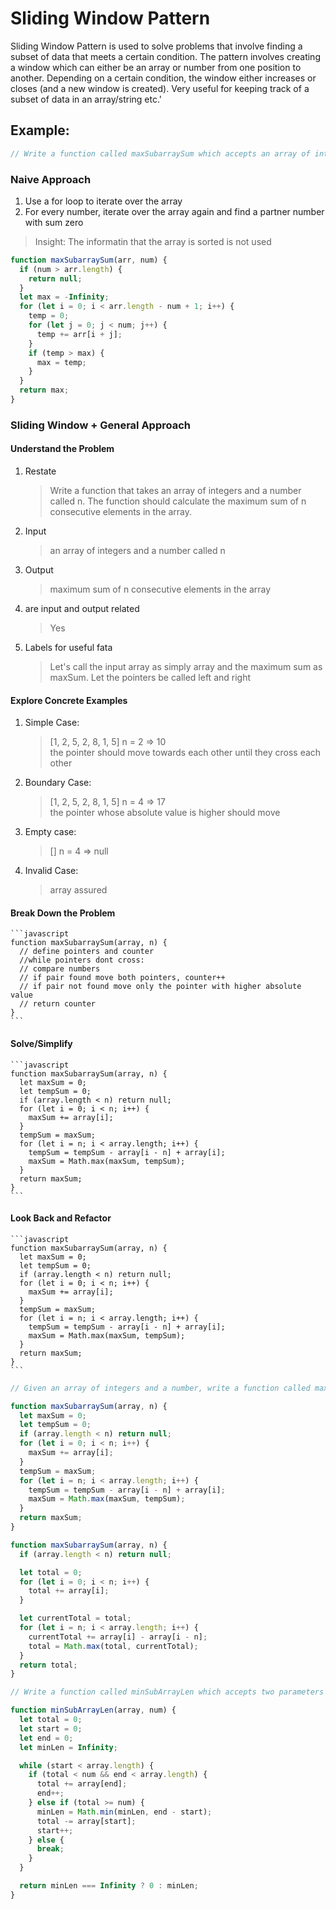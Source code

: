# Sliding Window Pattern

Sliding Window Pattern is used to solve problems that involve finding a subset of data that meets a certain condition. The pattern involves creating a window which can either be an array or number from one position to another. Depending on a certain condition, the window either increases or closes (and a new window is created). Very useful for keeping track of a subset of data in an array/string etc.'

## Example:

```javascript
// Write a function called maxSubarraySum which accepts an array of integers and a number called n. The function should calculate the maximum sum of n consecutive elements in the array.
```

### Naive Approach

1. Use a for loop to iterate over the array
2. For every number, iterate over the array again and find a partner number with sum zero

> Insight: The informatin that the array is sorted is not used

```javascript
function maxSubarraySum(arr, num) {
  if (num > arr.length) {
    return null;
  }
  let max = -Infinity;
  for (let i = 0; i < arr.length - num + 1; i++) {
    temp = 0;
    for (let j = 0; j < num; j++) {
      temp += arr[i + j];
    }
    if (temp > max) {
      max = temp;
    }
  }
  return max;
}
```

### Sliding Window + General Approach

#### Understand the Problem

1. Restate
   > Write a function that takes an array of integers and a number called n. The function should calculate the maximum sum of n consecutive elements in the array.
2. Input
   > an array of integers and a number called n
3. Output

   > maximum sum of n consecutive elements in the array

4. are input and output related
   > Yes
5. Labels for useful fata
   > Let's call the input array as simply array and the maximum sum as maxSum. Let the pointers be called left and right

#### Explore Concrete Examples

1. Simple Case:
   > [1, 2, 5, 2, 8, 1, 5] n = 2 => 10<br>
   > the pointer should move towards each other until they cross each other
2. Boundary Case:
   > [1, 2, 5, 2, 8, 1, 5] n = 4 => 17<br>
   > the pointer whose absolute value is higher should move
3. Empty case:
   > [] n = 4 => null
4. Invalid Case:
   > array assured

#### Break Down the Problem

    ```javascript
    function maxSubarraySum(array, n) {
      // define pointers and counter
      //while pointers dont cross:
      // compare numbers
      // if pair found move both pointers, counter++
      // if pair not found move only the pointer with higher absolute value
      // return counter
    }
    ```

#### Solve/Simplify

    ```javascript
    function maxSubarraySum(array, n) {
      let maxSum = 0;
      let tempSum = 0;
      if (array.length < n) return null;
      for (let i = 0; i < n; i++) {
        maxSum += array[i];
      }
      tempSum = maxSum;
      for (let i = n; i < array.length; i++) {
        tempSum = tempSum - array[i - n] + array[i];
        maxSum = Math.max(maxSum, tempSum);
      }
      return maxSum;
    }
    ```

#### Look Back and Refactor

    ```javascript
    function maxSubarraySum(array, n) {
      let maxSum = 0;
      let tempSum = 0;
      if (array.length < n) return null;
      for (let i = 0; i < n; i++) {
        maxSum += array[i];
      }
      tempSum = maxSum;
      for (let i = n; i < array.length; i++) {
        tempSum = tempSum - array[i - n] + array[i];
        maxSum = Math.max(maxSum, tempSum);
      }
      return maxSum;
    }
    ```

```javascript
// Given an array of integers and a number, write a function called maxSubarraySum, which finds the maximum sum of a subarray with the length of the number passed to the function. Note that a subarray must consist of consecutive elements from the original array. In the first example below, [100, 200, 300] is a subarray of the original array, but [100, 300] is not. maxSubarraySum([100,200,300,400], 2) // 700 maxSubarraySum([1,4,2,10,23,3,1,0,20], 4) // 39 maxSubarraySum([-3,4,0,-2,6,-1], 2) // 5 maxSubarraySum([3,-2,7,-4,1,-1,4,-2,1], 2) // 5 maxSubarraySum([2,3], 3) // null

function maxSubarraySum(array, n) {
  let maxSum = 0;
  let tempSum = 0;
  if (array.length < n) return null;
  for (let i = 0; i < n; i++) {
    maxSum += array[i];
  }
  tempSum = maxSum;
  for (let i = n; i < array.length; i++) {
    tempSum = tempSum - array[i - n] + array[i];
    maxSum = Math.max(maxSum, tempSum);
  }
  return maxSum;
}
```

```javascript
function maxSubarraySum(array, n) {
  if (array.length < n) return null;

  let total = 0;
  for (let i = 0; i < n; i++) {
    total += array[i];
  }

  let currentTotal = total;
  for (let i = n; i < array.length; i++) {
    currentTotal += array[i] - array[i - n];
    total = Math.max(total, currentTotal);
  }
  return total;
}
```

```javascript
// Write a function called minSubArrayLen which accepts two parameters - an array of positive integers and a positive integer. This function should return the minimal length of a contiguous subarray of which the sum is greater than or equal to the integer passed to the function. If there isn't one, return 0 instead. minSubArrayLen([2,3,1,2,4,3], 7) // 2 -> because [4,3] is the smallest subarray minSubArrayLen([2,1,6,5,4], 9) // 2 -> because [5,4] is the smallest subarray minSubArrayLen([3,1,7,11,2,9,8,21,62,33,19], 52) // 1 -> because [62] is greater than 52 minSubArrayLen([1,4,16,22,5,7,8,9,10], 39) // 3 minSubArrayLen([1,4,16,22,5,7,8,9,10], 55) // 5 minSubArrayLen([4,3,3,8,1,2,3], 11) // 2 minSubArrayLen([1,4,16,22,5,7,8,9,10], 95) // 0

function minSubArrayLen(array, num) {
  let total = 0;
  let start = 0;
  let end = 0;
  let minLen = Infinity;

  while (start < array.length) {
    if (total < num && end < array.length) {
      total += array[end];
      end++;
    } else if (total >= num) {
      minLen = Math.min(minLen, end - start);
      total -= array[start];
      start++;
    } else {
      break;
    }
  }

  return minLen === Infinity ? 0 : minLen;
}
```

```javascript

```
